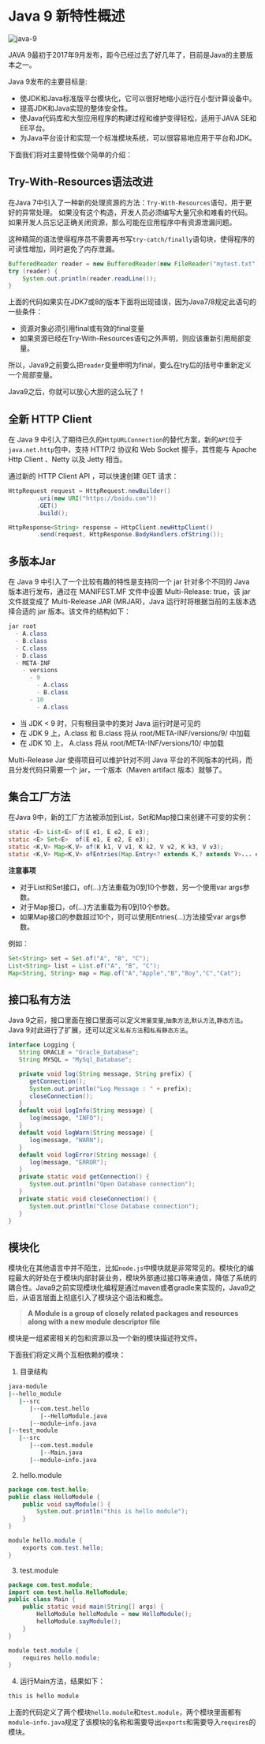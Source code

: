 # Java 9 新特性概述

![java-9](https://tva1.sinaimg.cn/large/008i3skNgy1gqz6sw6ekmj30mn0d8q4d.jpg)

JAVA 9最初于2017年9月发布，距今已经过去了好几年了，目前是Java的主要版本之一。

Java 9发布的主要目标是:

 * 使JDK和Java标准版平台模块化，它可以很好地缩小运行在小型计算设备中。
 * 提高JDK和Java实现的整体安全性。
 * 使Java代码库和大型应用程序的构建过程和维护变得轻松，适用于JAVA SE和EE平台。
 * 为Java平台设计和实现一个标准模块系统，可以很容易地应用于平台和JDK。

下面我们将对主要特性做个简单的介绍：

## Try-With-Resources语法改进

在Java 7中引入了一种新的处理资源的方法：`Try-With-Resources`语句，用于更好的异常处理。 如果没有这个构造，开发人员必须编写大量冗余和难看的代码。 如果开发人员忘记正确关闭资源，那么可能在应用程序中有资源泄漏问题。

这种精简的语法使得程序员不需要再书写`try-catch/finally`语句块，使得程序的可读性增加，同时避免了内存泄漏。

```java
BufferedReader reader = new BufferedReader(new FileReader("mytest.txt"));
try (reader) {
    System.out.println(reader.readLine());
}
```

上面的代码如果实在JDK7或8的版本下面将出现错误，因为Java7/8规定此语句的一些条件：

* 资源对象必须引用final或有效的final变量
* 如果资源已经在Try-With-Resources语句之外声明，则应该重新引用局部变量。

所以，Java9之前要么把`reader`变量申明为final，要么在try后的括号中重新定义一个局部变量。

Java9之后，你就可以放心大胆的这么玩了！

## 全新 HTTP Client

在 Java 9 中引入了期待已久的`HttpURLConnection`的替代方案，新的`API`位于`java.net.http`包中，支持 HTTP/2 协议和 Web Socket 握手，其性能与 Apache Http Client 、Netty 以及 Jetty 相当。

通过新的 HTTP Client API ，可以快速创建 GET 请求：

```java
HttpRequest request = HttpRequest.newBuilder()
        .uri(new URI("https://baidu.com"))
        .GET()
        .build();

HttpResponse<String> response = HttpClient.newHttpClient()
        .send(request, HttpResponse.BodyHandlers.ofString());
```

## 多版本Jar

在 Java 9 中引入了一个比较有趣的特性是支持同一个 jar 针对多个不同的 Java 版本进行发布，通过在 MANIFEST.MF 文件中设置 Multi-Release: true，该 jar 文件就变成了 Multi-Release JAR (MRJAR)，Java 运行时将根据当前的主版本选择合适的 jar 版本。该文件的结构如下：

```java
jar root
  - A.class
  - B.class
  - C.class
  - D.class
  - META-INF
    - versions
      - 9
        - A.class
        - B.class
      - 10
        - A.class
```

* 当 JDK < 9 时，只有根目录中的类对 Java 运行时是可见的
* 在 JDK 9 上，A.class 和 B.class 将从 root/META-INF/versions/9/ 中加载
* 在 JDK 10 上， A.class 将从 root/META-INF/versions/10/ 中加载

Multi-Release Jar 使得项目可以维护针对不同 Java 平台的不同版本的代码，而且分发代码只需要一个 jar，一个版本（Maven artifact 版本）就够了。

## 集合工厂方法

在Java 9中，新的工厂方法被添加到List，Set和Map接口来创建不可变的实例：

```java
static <E> List<E> of(E e1, E e2, E e3);
static <E> Set<E>  of(E e1, E e2, E e3);
static <K,V> Map<K,V> of(K k1, V v1, K k2, V v2, K k3, V v3);
static <K,V> Map<K,V> ofEntries(Map.Entry<? extends K,? extends V>... entries)
```

**注意事项**

* 对于List和Set接口，of(...)方法重载为0到10个参数，另一个使用var args参数。
* 对于Map接口，of(...)方法重载为有0到10个参数。
* 如果Map接口的参数超过10个，则可以使用Entries(...)方法接受var args参数。

例如：
```java
Set<String> set = Set.of("A", "B", "C"); 
List<String> list = List.of("A", "B", "C");
Map<String, String> map = Map.of("A","Apple","B","Boy","C","Cat");
```

## 接口私有方法

Java 9之前，接口里面在接口里面可以定义`常量变量`,`抽象方法`,`默认方法`,`静态方法`。Java 9对此进行了扩展，还可以定义`私有方法`和`私有静态方法`。

```java
interface Logging {
   String ORACLE = "Oracle_Database";
   String MYSQL = "MySql_Database";

   private void log(String message, String prefix) {
      getConnection();
      System.out.println("Log Message : " + prefix);
      closeConnection();
   }
   default void logInfo(String message) {
      log(message, "INFO");
   }
   default void logWarn(String message) {
      log(message, "WARN");
   }
   default void logError(String message) {
      log(message, "ERROR");
   }
   private static void getConnection() {
      System.out.println("Open Database connection");
   }
   private static void closeConnection() {
      System.out.println("Close Database connection");
   }
}
```

## 模块化

模块化在其他语言中并不陌生，比如`node.js`中模块就是非常常见的。模块化的编程最大的好处在于模块内部封装业务，模块外部通过接口等来通信，降低了系统的耦合性。Java9之前实现模块化编程是通过maven或者gradle来实现的，Java9之后，从语言层面上彻底引入了模块这个语法和概念。

> **A Module is a group of closely related packages and resources along with a new module descriptor file**

模块是一组紧密相关的包和资源以及一个新的模块描述符文件。

下面我们将定义两个互相依赖的模块：

1. 目录结构
```bash
java-module
|--hello_module
   |--src
      |--com.test.hello
         |--HelloModule.java
      |--module—info.java
|--test_module
   |--src
      |--com.test.module
         |--Main.java
      |--module—info.java 
```

2. hello.module

```java
package com.test.hello;
public class HelloModule {
    public void sayModule() {
        System.out.println("this is hello module");
    }
}

module hello.module {
    exports com.test.hello;
}
```

3. test.module

```java
package com.test.module;
import com.test.hello.HelloModule;
public class Main {
    public static void main(String[] args) {
        HelloModule helloModule = new HelloModule();
        helloModule.sayModule();
    }
}

module test.module {
    requires hello.module;
}
```

4. 运行Main方法，结果如下：

```bash
this is hello module
```

上面的代码定义了两个模块`hello.module`和`test.module`，两个模块里面都有`module—info.java`规定了该模块的名称和需要导出`exports`和需要导入`requires`的模块。







